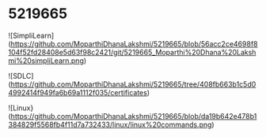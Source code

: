 # 5219665

![SimpliLearn] (https://github.com/MoparthiDhanaLakshmi/5219665/blob/56acc2ce4698f8104f52fd28408e5d63f98c2421/git/5219665_Moparthi%20Dhana%20Lakshmi%20simpliLearn.png)

![SDLC] (https://github.com/MoparthiDhanaLakshmi/5219665/tree/408fb663b1c5d04992414f949fa6b69a1112f035/certificates)

![Linux} (https://github.com/MoparthiDhanaLakshmi/5219665/blob/da19b642e478b1384829f5568fb4f11d7a732433/linux/linux%20commands.png)
